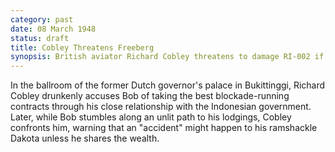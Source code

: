 ```yaml
---
category: past
date: 08 March 1948
status: draft
title: Cobley Threatens Freeberg 
synopsis: British aviator Richard Cobley threatens to damage RI-002 if Freeberg does not share his aviation contracts with the Republic.
---
```


In the ballroom of the former Dutch
governor's palace in Bukittinggi, Richard Cobley drunkenly accuses Bob
of taking the best blockade-running contracts through his close
relationship with the Indonesian government. Later, while Bob stumbles
along an unlit path to his lodgings, Cobley confronts him, warning that
an "accident" might happen to his ramshackle Dakota unless he shares the
wealth.
